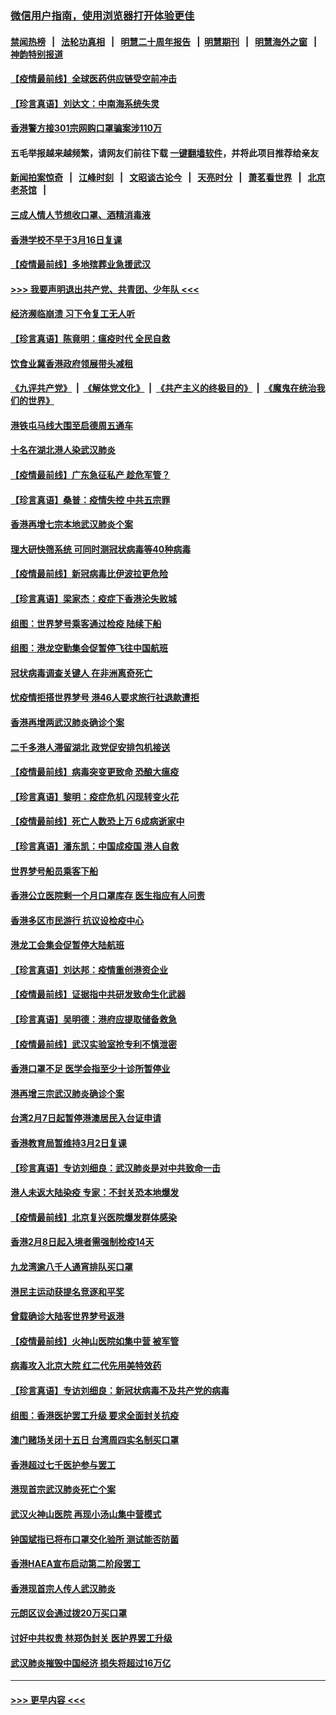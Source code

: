 ### [微信用户指南，使用浏览器打开体验更佳](https://github.com/gfw-breaker/banned-news1/blob/master/indexes/wechat-guide.md?t=0)
#### [禁闻热榜](热点新闻.md?t=0)  &nbsp;&nbsp;|&nbsp;&nbsp; [法轮功真相](https://github.com/gfw-breaker/truth/blob/master/README.md?t=0) &nbsp;&nbsp;|&nbsp;&nbsp; [明慧二十周年报告](https://github.com/gfw-breaker/mh-reports/blob/master/README.md?t=0) &nbsp;&nbsp;|&nbsp;&nbsp;[明慧期刊](https://github.com/gfw-breaker/mh-qikan) &nbsp;&nbsp;|&nbsp;&nbsp; [明慧海外之窗](https://github.com/gfw-breaker/mh-news/blob/master/README.md?t=0) &nbsp;&nbsp;|&nbsp;&nbsp; [神韵特别报道](https://github.com/gfw-breaker/mh-news/blob/master/shenyun.md?t=0)
#### [【疫情最前线】全球医药供应链受空前冲击](../pages/nsc415/n11869614.md?t=02161322) 
#### [【珍言真语】刘达文：中南海系统失灵](../pages/nsc415/n11869465.md?t=02161322) 
#### [香港警方接301宗网购口罩骗案涉110万](../pages/nsc415/n11867572.md?t=02161322) 
#### 五毛举报越来越频繁，请网友们前往下载 [一键翻墙软件](https://github.com/gfw-breaker/ssr-accounts)，并将此项目推荐给亲友
#### [新闻拍案惊奇](https://github.com/gfw-breaker/banned-news1/blob/master/pages/link4.md) &nbsp;&nbsp;|&nbsp;&nbsp; [江峰时刻](https://github.com/gfw-breaker/banned-news1/blob/master/pages/link4.md) &nbsp;&nbsp;|&nbsp;&nbsp; [文昭谈古论今](https://github.com/gfw-breaker/banned-news1/blob/master/pages/link4.md) &nbsp;&nbsp;|&nbsp;&nbsp; [天亮时分](https://github.com/gfw-breaker/banned-news1/blob/master/pages/link4.md) &nbsp;&nbsp;|&nbsp;&nbsp; [萧茗看世界](https://github.com/gfw-breaker/banned-news1/blob/master/pages/link4.md) &nbsp;&nbsp;|&nbsp;&nbsp; [北京老茶馆](https://github.com/gfw-breaker/banned-news1/blob/master/pages/link4.md) &nbsp;&nbsp;|&nbsp;&nbsp; 
#### [三成人情人节想收口罩、酒精消毒液](../pages/nsc415/n11867523.md?t=02161322) 
#### [香港学校不早于3月16日复课](../pages/nsc415/n11867498.md?t=02161322) 
#### [【疫情最前线】多地殡葬业急援武汉](../pages/nsc415/n11866914.md?t=02161322) 
#### [>>> 我要声明退出共产党、共青团、少年队 <<<](https://github.com/begood0513/goodnews/blob/master/quit/letter.md) 
#### [经济濒临崩溃 习下令复工无人听](../pages/nsc415/n11867269.md?t=02161322) 
#### [【珍言真语】陈竟明：瘟疫时代 全民自救](../pages/nsc415/n11866765.md?t=02161322) 
#### [饮食业冀香港政府领展带头减租](../pages/nsc415/n11864876.md?t=02161322) 
#### [《九评共产党》](https://github.com/begood0513/9ping.md/blob/master/README.md) &nbsp;|&nbsp; [《解体党文化》](../../../../jtdwh.md/blob/master/README.md)  &nbsp;|&nbsp; [《共产主义的终极目的》](../../../../gczydzjmd.md/blob/master/README.md) &nbsp;|&nbsp; [《魔鬼在统治我们的世界》](../../../../mgztzwmdsj.md/blob/master/README.md) 
#### [港铁屯马线大围至启德周五通车](../pages/nsc415/n11864842.md?t=02161322) 
#### [十名在湖北港人染武汉肺炎](../pages/nsc415/n11864807.md?t=02161322) 
#### [【疫情最前线】广东急征私产 趁危军管？](../pages/nsc415/n11864205.md?t=02161322) 
#### [【珍言真语】桑普：疫情失控 中共五宗罪](../pages/nsc415/n11864157.md?t=02161322) 
#### [香港再增七宗本地武汉肺炎个案](../pages/nsc415/n11862405.md?t=02161322) 
#### [理大研快筛系统 可同时测冠状病毒等40种病毒](../pages/nsc415/n11862376.md?t=02161322) 
#### [【疫情最前线】新冠病毒比伊波拉更危险](../pages/nsc415/n11862199.md?t=02161322) 
#### [【珍言真语】梁家杰：疫症下香港沦失败城](../pages/nsc415/n11861588.md?t=02161322) 
#### [组图：世界梦号乘客通过检疫 陆续下船](../pages/nsc415/n11858302.md?t=02161322) 
#### [组图：港龙空勤集会促暂停飞往中国航班](../pages/nsc415/n11858190.md?t=02161322) 
#### [冠状病毒调查关键人 在非洲离奇死亡](../pages/nsc415/n11859798.md?t=02161322) 
#### [忧疫情拒搭世界梦号 港46人要求旅行社退款遭拒](../pages/nsc415/n11859849.md?t=02161322) 
#### [香港再增两武汉肺炎确诊个案](../pages/nsc415/n11859833.md?t=02161322) 
#### [二千多港人滞留湖北 政党促安排包机接送](../pages/nsc415/n11859831.md?t=02161322) 
#### [【疫情最前线】病毒突变更致命 恐酿大瘟疫](../pages/nsc415/n11859604.md?t=02161322) 
#### [【珍言真语】黎明：疫症危机 闪现转变火花](../pages/nsc415/n11859199.md?t=02161322) 
#### [【疫情最前线】死亡人数恐上万 6成病逝家中](../pages/nsc415/n11856687.md?t=02161322) 
#### [【珍言真语】潘东凯：中国成疫国 港人自救](../pages/nsc415/n11856962.md?t=02161322) 
#### [世界梦号船员乘客下船](../pages/nsc415/n11856883.md?t=02161322) 
#### [香港公立医院剩一个月口罩库存 医生指应有人问责](../pages/nsc415/n11856875.md?t=02161322) 
#### [香港多区市民游行 抗议设检疫中心](../pages/nsc415/n11856866.md?t=02161322) 
#### [港龙工会集会促暂停大陆航班](../pages/nsc415/n11856840.md?t=02161322) 
#### [【珍言真语】刘达邦：疫情重创港资企业](../pages/nsc415/n11854274.md?t=02161322) 
#### [【疫情最前线】证据指中共研发致命生化武器](../pages/nsc415/n11853087.md?t=02161322) 
#### [【珍言真语】吴明德：港府应提取储备救急](../pages/nsc415/n11852734.md?t=02161322) 
#### [【疫情最前线】武汉实验室抢专利不慎泄密](../pages/nsc415/n11850310.md?t=02161322) 
#### [香港口罩不足 医学会指至少十诊所暂停业](../pages/nsc415/n11850301.md?t=02161322) 
#### [港再增三宗武汉肺炎确诊个案](../pages/nsc415/n11850328.md?t=02161322) 
#### [台湾2月7日起暂停港澳居民入台证申请](../pages/nsc415/n11850304.md?t=02161322) 
#### [香港教育局暂维持3月2日复课](../pages/nsc415/n11850260.md?t=02161322) 
#### [【珍言真语】专访刘细良：武汉肺炎是对中共致命一击](../pages/nsc415/n11849934.md?t=02161322) 
#### [港人未返大陆染疫 专家：不封关恐本地爆发](../pages/nsc415/n11848021.md?t=02161322) 
#### [【疫情最前线】北京复兴医院爆发群体感染](../pages/nsc415/n11847626.md?t=02161322) 
#### [香港2月8日起入境者需强制检疫14天](../pages/nsc415/n11847658.md?t=02161322) 
#### [九龙湾逾八千人通宵排队买口罩](../pages/nsc415/n11847647.md?t=02161322) 
#### [港民主运动获提名竞逐和平奖](../pages/nsc415/n11847633.md?t=02161322) 
#### [曾载确诊大陆客世界梦号返港](../pages/nsc415/n11847608.md?t=02161322) 
#### [【疫情最前线】火神山医院如集中营 被军管](../pages/nsc415/n11847524.md?t=02161322) 
#### [病毒攻入北京大院 红二代先用美特效药](../pages/nsc415/n11847427.md?t=02161322) 
#### [【珍言真语】专访刘细良：新冠状病毒不及共产党的病毒](../pages/nsc415/n11847164.md?t=02161322) 
#### [组图：香港医护罢工升级 要求全面封关抗疫](../pages/nsc415/n11844107.md?t=02161322) 
#### [澳门赌场关闭十五日 台湾周四实名制买口罩](../pages/nsc415/n11845083.md?t=02161322) 
#### [香港超过七千医护参与罢工](../pages/nsc415/n11845051.md?t=02161322) 
#### [港现首宗武汉肺炎死亡个案](../pages/nsc415/n11844998.md?t=02161322) 
#### [武汉火神山医院 再现小汤山集中营模式](../pages/nsc415/n11844763.md?t=02161322) 
#### [钟国斌指已将布口罩交化验所 测试能否防菌](../pages/nsc415/n11842783.md?t=02161322) 
#### [香港HAEA宣布启动第二阶段罢工](../pages/nsc415/n11842723.md?t=02161322) 
#### [香港现首宗人传人武汉肺炎](../pages/nsc415/n11842766.md?t=02161322) 
#### [元朗区议会通过拨20万买口罩](../pages/nsc415/n11842754.md?t=02161322) 
#### [讨好中共权贵 林郑伪封关 医护界罢工升级](../pages/nsc415/n11842359.md?t=02161322) 
#### [武汉肺炎摧毁中国经济 损失将超过16万亿](../pages/nsc415/n11839723.md?t=02161322) 

----
#### [ >>> 更早内容 <<< ](../indexes/nsc415-earlier.md)
